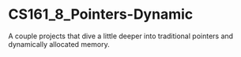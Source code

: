 # CS161_8_Pointers-Dynamic
A couple projects that dive a little deeper into traditional pointers and dynamically allocated memory.
